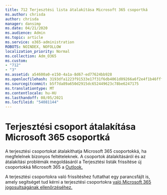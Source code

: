 ```yaml
---
title: 712 Terjesztési lista átalakítása Microsoft 365 csoportká
ms.author: chrisda
author: chrisda
manager: dansimp
ms.date: 04/21/2020
ms.audience: Admin
ms.topic: article
ms.service: o365-administration
ROBOTS: NOINDEX, NOFOLLOW
localization_priority: Normal
ms.collection: Adm_O365
ms.custom:
- "712"
- "3"
ms.assetid: a54600a0-e150-4a1a-8d67-ed77624bb928
ms.openlocfilehash: 3193dfa1223f91533e17f31f6db4061d09266a6f2e4f1b46fffc40f8fb50fda1
ms.sourcegitcommit: b5f7da89a650d2915dc652449623c78be6247175
ms.translationtype: MT
ms.contentlocale: hu-HU
ms.lasthandoff: 08/05/2021
ms.locfileid: "54081144"
---
```

# <a name="convert-a-distribution-group-to-a-microsoft-365-group"></a>Terjesztési csoport átalakítása Microsoft 365 csoportká

A terjesztési csoportokat átalakíthatja Microsoft 365 csoportokká, ha megfelelnek bizonyos feltételeknek. A csoportok átalakításáról és az átalakítási problémák megoldásáról a Terjesztési listák frissítése új csoportokká Microsoft 365 a [Outlook.](https://docs.microsoft.com/microsoft-365/admin/manage/upgrade-distribution-lists)

A terjesztési csoportokra való frissítéshez futtathat egy parancsfájlt is, amely segítséget tud kérni a terjesztési csoportokra [való Microsoft 365 jogosultságának ellenőrzéséhez.](https://aka.ms/DLToM365Group)